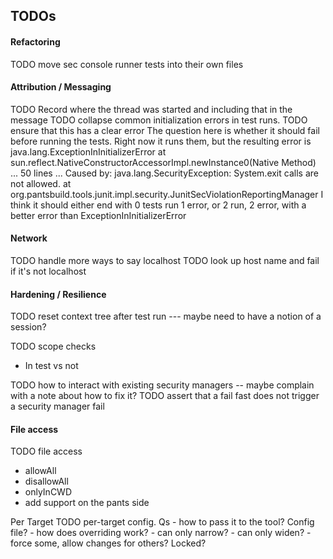 
TODOs
--------

#### Refactoring
TODO move sec console runner tests into their own files

#### Attribution / Messaging
TODO Record where the thread was started and including that in the message
TODO collapse common initialization errors in test runs.
TODO ensure that this has a clear error
  The question here is whether it should fail before running the tests. Right now it runs them,
  but the resulting error is
  java.lang.ExceptionInInitializerError
  at sun.reflect.NativeConstructorAccessorImpl.newInstance0(Native Method)
  ... 50 lines ...
  Caused by: java.lang.SecurityException: System.exit calls are not allowed.
  at org.pantsbuild.tools.junit.impl.security.JunitSecViolationReportingManager
  I think it should either end with 0 tests run 1 error, or
  2 run, 2 error, with a better error than ExceptionInInitializerError

#### Network
TODO handle more ways to say localhost
TODO look up host name and fail if it's not localhost



#### Hardening / Resilience
TODO reset context tree after test run --- maybe need to have a notion of a session?

TODO scope checks
- In test vs not

TODO how to interact with existing security managers -- maybe complain with a note about how to
fix it?
TODO assert that a fail fast does not trigger a security manager fail

#### File access
TODO file access
  - allowAll
  - disallowAll
  - onlyInCWD
  - add support on the pants side

Per Target
TODO per-target config.
  Qs
    - how to pass it to the tool? Config file?
    - how does overriding work?
      - can only narrow?
      - can only widen?
      - force some, allow changes for others? Locked?


